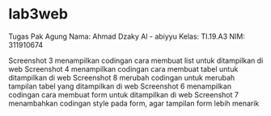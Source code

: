 # lab3web
Tugas Pak Agung
Nama: Ahmad Dzaky Al - abiyyu
Kelas: TI.19.A3
NIM: 311910674

Screenshot 3 menampilkan codingan cara membuat list untuk ditampilkan di web
Screenshot 4 menampilkan codingan cara membuat tabel untuk ditampilkan di web
Screenshot 8 merubah codingan untuk merubah tampilan tabel yang ditampilkan di web
Screenshot 6 menampilkan codingan cara membuat form untuk ditampilkan di web
Screenshot 7 menambahkan codingan style pada form, agar tampilan form lebih menarik
